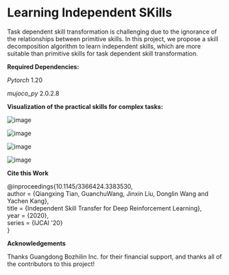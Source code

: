 # Learning Independent SKills
Task dependent skill transformation is challenging due to the ignorance of the relationships between primitive skills. In this project, we propose a skill decomposition algorithm to learn independent skills, which are more suitable than primitive skills for task dependent skill transformation.


**Required Dependencies:**

_Pytorch_ 1.20

_mujoco_py_ 2.0.2.8

**Visualization of the practical skills for complex tasks:**

![image](https://github.com/qxtian/Learning-Independent-SKills/blob/master/asset/HCH.gif)

![image](https://github.com/qxtian/Learning-Independent-SKills/blob/master/asset/HCC.gif)

![image](https://github.com/qxtian/Learning-Independent-SKills/blob/master/asset/HCA.gif)

![image](https://github.com/qxtian/Learning-Independent-SKills/blob/master/asset/HCU.gif)

**Cite this Work**

@inproceedings{10.1145/3366424.3383530,  
    author = {Qiangxing Tian, GuanchuWang, Jinxin Liu, Donglin Wang and Yachen Kang},  
    title = {Independent Skill Transfer for Deep Reinforcement Learning},  
    year = {2020},  
    series = {IJCAI '20}  
  }


**Acknowledgements**

Thanks Guangdong Bozhilin Inc. for their financial support, and thanks all of the contributors to this project!
